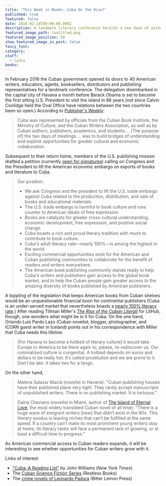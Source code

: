 ```yaml
---
title: 'This Week in Books: Cuba On the Rise?'
published: true
featured: false
date: 2016-03-14T09:00:00.000Z
description: A landmark literary conference heralds a new dawn of exchange between countries; will writers be left out in the cold?
featured_image_path: /untitled.png
featured_image_position: 50
show_featured_image_in_post: false
fancy_font:
category:
staff:
  - lydia
books:
---
```



In February 2016 the Cuban government opened its doors to 40 American writers, educators, agents, booksellers, distributors and publishing representatives for a landmark conference. The delegation disembarked in the capital city of Havana a month before Barack Obama is set to become the first sitting U.S. President to visit the island in 88 years (not since Calvin Coolidge held the Oval Office have relations between the two countries been so open.) According to [Publisher's Weekly](http://www.publishersweekly.com/pw/by-topic/international/international-book-news/article/69612-end-the-book-embargo-against-cuba.html):

> Cuba was represented by officials from the Cuban Book Institute, the Ministry of Culture, and the Cuban Writers Association, as well as by Cuban authors, publishers, academics, and students…. [The purpose of] the two days of meetings … was to build bridges of understanding and explore opportunities for greater cultural and economic collaboration.

Subsequent to their return home, members of the U.S. publishing mission drafted a petition (currently [open for signatures](https://petitions.whitehouse.gov//petition/end-book-embargo-against-cuba)) calling on Congress and the President to lift the American economic embargo on exports of books and literature to Cuba.

> Our position:
>
> * We ask Congress and the president to lift the U.S. trade embargo against Cuba related to the production, distribution, and sale of books and educational materials.
> * The U.S. trade embargo is harmful to book culture and runs counter to American ideals of free expression.
> * Books are catalysts for greater cross-cultural understanding, economic development, free expression, and positive social change.
> * Cuba boasts a rich and proud literary tradition with much to contribute to book culture.
> * Cuba's adult literacy rate—nearly 100%—is among the highest in the world.
> * Exciting commercial opportunities exist for the American and Cuban publishing communities to collaborate for the benefit of readers and writers everywhere.
> * The American book publishing community stands ready to help Cuba's writers and publishers gain access to the global book market, and to help the Cuban people gain greater access to the amazing diversity of books published by American publishers.

A toppling of the legislation that keeps American books from Cuban shelves would be an unquestionable financial boon for continental publishers (Cuba is an under-served market that nevertheless boasts a [nearly 100% literacy rate](http://www.independent.co.uk/news/world/americas/latin-lessons-what-can-we-learn-from-the-worldrsquos-most-ambitious-literacy-campaign-2124433.html).) After reading Tillman Miller's *[The Rise of the Cuban Literati](http://lithub.com/the-rise-of-the-cuban-literati-in-sunshine-and-in-shadow/)* for LitHub, though, one wonders what might be in it for Cuba. On the one hand, Orlando Luis Pardo Lazo (Cuban novelist, blogger, photographer, and ICORN guest writer in Iceland) points out in his correspondence with Miller that Cuba needs this lifeline:

> [For Havana to become a hotbed of literary culture] it would take Europe or America to be there again to, please, re-rediscover us. Our colonialized culture is congenital. A hotbed depends on euros and dollars to be really hot. It’s called prostitution and we are prone to it. Don’t be late: it takes two for a tango.

On the other hand,

> Malena Salazar Maciá (novelist in Havana): "Cuban publishing houses have their published plans very tight. They rarely accept manuscripts of unpublished writers. There is no publishing market. It is tortuous."
>
> Daína Chaviano (novelist in Miami, author of [The Island of Eternal Love](http://www.brooklinebooksmith-shop.com/book/9781594483790), the most widely translated Cuban novel of all time): "There is a huge wave of emigrant writers [now] that didn’t exist in the 80s. This literary exodus is leaving niches that can’t be fulfilled at the same speed. If a country can’t make its most prominent young writers stay at home, its literary ranks will face a permanent lack of growing, or at least a difficult time to progress."

As American commercial access to Cuban readers expands, it will be interesting to see whether opportunities for Cuban writers grow with it.

Links of interest:

* ["Cuba: A Reading List"](http://artsbeat.blogs.nytimes.com/2014/12/18/cuba-a-reading-list/) by John Williams (*New York Times*)
* The [Cuban Science Fiction Series](http://www.restlessbooks.com/cuban-science-fiction/) (Restless Books)
* The [crime novels of Leonardo Padura](http://www.bitterlemonpress.com/blogs/authors/19584707-leonardo-padura) (Bitter Lemon Press)